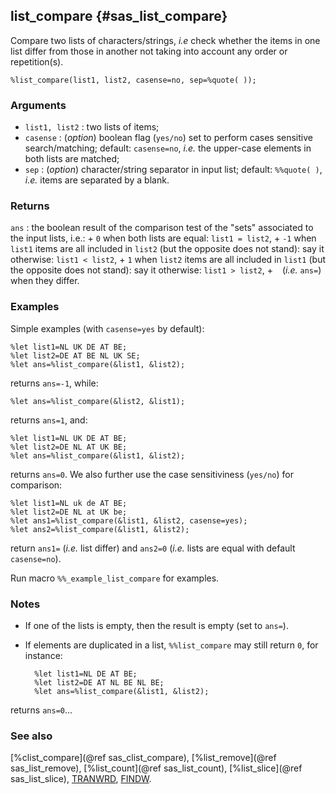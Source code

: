 ## list_compare {#sas_list_compare}
Compare two lists of characters/strings, _i.e_ check whether the items in one list differ
from those in another not taking into account any order or repetition(s).

	%list_compare(list1, list2, casense=no, sep=%quote( ));

### Arguments
* `list1, list2` : two lists of items;
* `casense` : (_option_) boolean flag (`yes/no`) set to perform cases sensitive search/matching; default:
	`casense=no`, _i.e._ the upper-case elements in both lists are matched;
* `sep` : (_option_) character/string separator in input list; default: `%%quote( )`, _i.e._ 
	items are separated by a blank.

### Returns
`ans` : the boolean result of the comparison test of the "sets" associated to the input lists, 
	i.e.:
		+ `0` when both lists are equal: `list1 = list2`,
		+ `-1` when `list1` items are all included in `list2` (but the opposite does not stand):
			say it otherwise: `list1 < list2`,
		+ `1` when `list2` items are all included in `list1` (but the opposite does not stand):
			say it otherwise: `list1 > list2`,
		+ ` ` (_i.e._ `ans=`) when they differ.

### Examples
Simple examples (with `casense=yes` by default):

	%let list1=NL UK DE AT BE;
	%let list2=DE AT BE NL UK SE;
	%let ans=%list_compare(&list1, &list2);
	
returns `ans=-1`, while:

	%let ans=%list_compare(&list2, &list1);

returns `ans=1`, and:

	%let list1=NL UK DE AT BE;
	%let list2=DE NL AT UK BE;
	%let ans=%list_compare(&list1, &list2);

returns `ans=0`. We also further use the case sensitiviness (`yes/no`) for comparison:

	%let list1=NL uk de AT BE;
	%let list2=DE NL at UK be;
	%let ans1=%list_compare(&list1, &list2, casense=yes);
	%let ans2=%list_compare(&list1, &list2);

return `ans1=` (_i.e._ list differ) and `ans2=0` (_i.e._ lists are equal with default `casense=no`).

Run macro `%%_example_list_compare` for examples.

### Notes
* If one of the lists is empty, then the result is empty (set to `ans=`).
* If elements are duplicated in a list, `%%list_compare` may still return `0`, for instance:

        %let list1=NL DE AT BE;
	    %let list2=DE AT NL BE NL BE;
	    %let ans=%list_compare(&list1, &list2);
returns `ans=0`...	

### See also
[%clist_compare](@ref sas_clist_compare), [%list_remove](@ref sas_list_remove), [%list_count](@ref sas_list_count), 
[%list_slice](@ref sas_list_slice),
[TRANWRD](http://support.sas.com/documentation/cdl/en/lrdict/64316/HTML/default/viewer.htm#a000215027.htm),
[FINDW](http://support.sas.com/documentation/cdl/en/lrdict/64316/HTML/default/viewer.htm#a002978282.htm).
